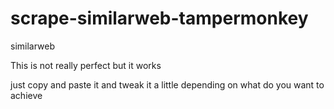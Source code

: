 # scrape-similarweb-tampermonkey
similarweb 

This is not really perfect but it works


just copy and paste it and tweak it a little depending on what do you want to achieve